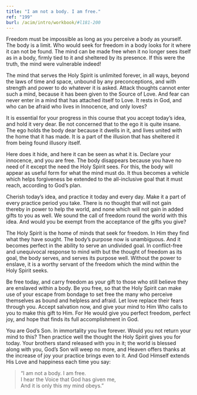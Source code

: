 ```yaml
---
title: "I am not a body. I am free."
ref: "199"
burl: /acim/intro/workbook/#l181-200
---
```


Freedom must be impossible as long as you perceive a body as
yourself. The body is a limit. Who would seek for freedom in a body looks
for it where it can not be found. The mind can be made free when it no
longer sees itself as in a body, firmly tied to it and sheltered by its
presence. If this were the truth, the mind were vulnerable indeed!

The mind that serves the Holy Spirit is unlimited forever, in all ways,
beyond the laws of time and space, unbound by any preconceptions, and
with strength and power to do whatever it is asked. Attack thoughts
cannot enter such a mind, because it has been given to the Source of
Love. And fear can never enter in a mind that has attached itself to
Love. It rests in God, and who can be afraid who lives in Innocence, and
only loves?

It is essential for your progress in this course that you accept today’s
idea, and hold it very dear. Be not concerned that to the ego it is
quite insane. The ego holds the body dear because it dwells in it, and
lives united with the home that it has made. It is a part of the
illusion that has sheltered it from being found illusory itself.

Here does it hide, and here it can be seen as what it is. Declare your
innocence, and you are free. The body disappears because you have no
need of it except the need the Holy Spirit sees. For this, the body will
appear as useful form for what the mind must do. It thus becomes a
vehicle which helps forgiveness be extended to the all-inclusive goal
that it must reach, according to God’s plan.

Cherish today’s idea, and practice it today and every day. Make it a
part of every practice period you take. There is no thought that will not
gain thereby in power to help the world, and none which will not gain in
added gifts to you as well. We sound the call of freedom round the world
with this idea. And would you be exempt from the acceptance of the gifts
you give?

The Holy Spirit is the home of minds that seek for freedom. In Him they
find what they have sought. The body’s purpose now is unambiguous. And
it becomes perfect in the ability to serve an
undivided goal. In conflict-free and unequivocal response to mind with
but the thought of freedom as its goal, the body serves, and serves its
purpose well. Without the power to enslave, it is a worthy servant of
the freedom which the mind within the Holy Spirit seeks.

Be free today, and carry freedom as your gift to those who still believe
they are enslaved within a body. Be you free, so that the Holy Spirit
can make use of your escape from bondage to set free the many who
perceive themselves as bound and helpless and afraid. Let love replace
their fears through you. Accept salvation now, and give your mind to Him
Who calls to you to make this gift to Him. For He would give you perfect
freedom, perfect joy, and hope that finds its full accomplishment in
God.

You are God’s Son. In immortality you live forever. Would you not return
your mind to this? Then practice well the thought the Holy Spirit gives
you for today. Your brothers stand released with you in it; the world is
blessed along with you, God’s Son will weep no more, and Heaven offers
thanks at the increase of joy your practice brings even to it. And God
Himself extends His Love and happiness each time you say:

> “I am not a body. I am free.<br/>
> I hear the Voice that God has given me,<br/>
> And it is only this my mind obeys.”

